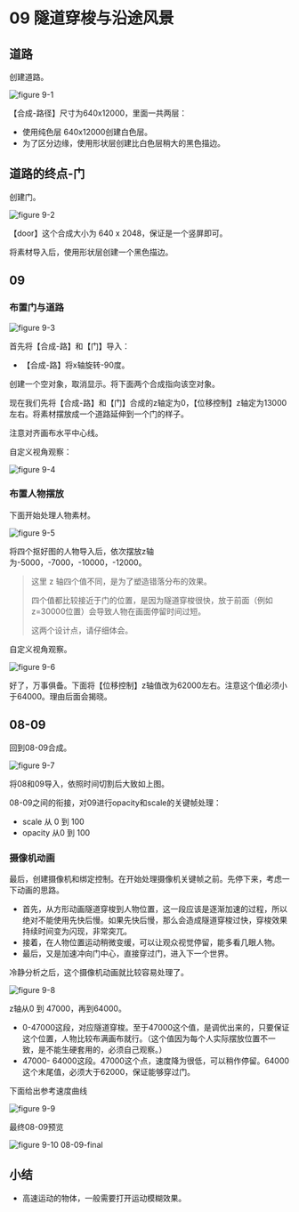 # 09 隧道穿梭与沿途风景

## 道路

创建道路。

![figure 9-1](assets/figure-9-1.png)

【合成-路径】尺寸为640x12000，里面一共两层：

- 使用纯色层 640x12000创建白色层。
- 为了区分边缘，使用形状层创建比白色层稍大的黑色描边。

## 道路的终点-门

创建门。

![figure 9-2](assets/figure-9-2.png)

【door】这个合成大小为 640 x 2048，保证是一个竖屏即可。

将素材导入后，使用形状层创建一个黑色描边。

## 09

### 布置门与道路

![figure 9-3](assets/figure-9-3.png)

首先将【合成-路】和【门】导入：

- 【合成-路】将x轴旋转-90度。

创建一个空对象，取消显示。将下面两个合成指向该空对象。

现在我们先将【合成-路】和【门】合成的z轴定为0，【位移控制】z轴定为13000左右。将素材摆放成一个道路延伸到一个门的样子。

注意对齐画布水平中心线。

自定义视角观察：

![figure 9-4](assets/figure-9-4.png)

### 布置人物摆放

下面开始处理人物素材。

![figure 9-5](assets/figure-9-5.png)

将四个抠好图的人物导入后，依次摆放z轴为-5000，-7000，-10000，-12000。

> 这里 z 轴四个值不同，是为了塑造错落分布的效果。
>
> 四个值都比较接近于门的位置，是因为隧道穿梭很快，放于前面（例如z=30000位置）会导致人物在画面停留时间过短。
>
> 这两个设计点，请仔细体会。

自定义视角观察。

![figure 9-6](assets/figure-9-6.png)

好了，万事俱备。下面将【位移控制】z轴值改为62000左右。注意这个值必须小于64000。理由后面会揭晓。

## 08-09

回到08-09合成。

![figure 9-7](assets/figure-9-7.png)

将08和09导入，依照时间切割后大致如上图。

08-09之间的衔接，对09进行opacity和scale的关键帧处理：

- scale 从 0 到 100
- opacity 从0 到 100

### 摄像机动画

最后，创建摄像机和绑定控制。在开始处理摄像机关键帧之前。先停下来，考虑一下动画的思路。

- 首先，从方形动画隧道穿梭到人物位置，这一段应该是逐渐加速的过程，所以绝对不能使用先快后慢。如果先快后慢，那么会造成隧道穿梭过快，穿梭效果持续时间变为闪现，非常突兀。
- 接着，在人物位置运动稍微变缓，可以让观众视觉停留，能多看几眼人物。
- 最后，又是加速冲向门中心，直接穿过门，进入下一个世界。

冷静分析之后，这个摄像机动画就比较容易处理了。

![figure 9-8](assets/figure-9-8.png)

z轴从0 到 47000，再到64000。

- 0-47000这段，对应隧道穿梭。至于47000这个值，是调优出来的，只要保证这个位置，人物比较布满画布就行。（这个值因为每个人实际摆放位置不一致，是不能生硬套用的，必须自己观察。）
- 47000- 64000这段。47000这个点，速度降为很低，可以稍作停留。64000这个末尾值，必须大于62000，保证能够穿过门。

下面给出参考速度曲线

![figure 9-9](assets/figure-9-9.png)

最终08-09预览

![figure 9-10 08-09-final](assets/figure-9-10.gif)

## 小结

- 高速运动的物体，一般需要打开运动模糊效果。